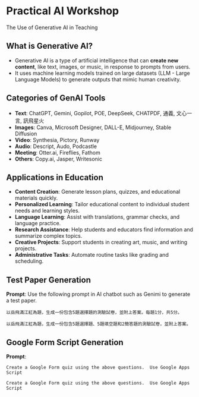 # Practical AI Workshop

The Use of Generative AI in Teaching

## What is Generative AI?

- Generative AI is a type of artificial intelligence that can **create new content**, like text, images, or music, in response to prompts from users.
- It uses machine learning models trained on large datasets (LLM - Large Language Models) to generate outputs that mimic human creativity.

## Categories of GenAI Tools

- **Text**: ChatGPT, Gemini, Gopilot, POE, DeepSeek, CHATPDF, 通義, 文心一言, 訊飛星火
- **Images**: Canva, Microsoft Designer, DALL-E, Midjourney, Stable Diffusion
- **Video**: Synthesia, Pictory, Runway
- **Audio**: Descript, Audo, Podcastle
- **Meeting**: Otter.ai, Fireflies, Fathom
- **Others**: Copy.ai, Jasper, Writesonic

## Applications in Education

- **Content Creation**: Generate lesson plans, quizzes, and educational materials quickly.
- **Personalized Learning**: Tailor educational content to individual student needs and learning styles.
- **Language Learning**: Assist with translations, grammar checks, and language practice.
- **Research Assistance**: Help students and educators find information and summarize complex topics.
- **Creative Projects**: Support students in creating art, music, and writing projects.
- **Administrative Tasks**: Automate routine tasks like grading and scheduling.

## Test Paper Generation

**Prompt**: Use the following prompt in AI chatbot such as Genimi to generate a test paper.

```
以岳飛滿江紅為題，生成一份包含5題選擇題的測驗試卷，並附上答案。每題1分，共5分。
```

```
以岳飛滿江紅為題，生成一份包含5題選擇題、5題填空題和2簡答題的測驗試卷，並附上答案。
```

## Google Form Script Generation

**Prompt**:

```code
Create a Google Form quiz using the above questions.  Use Google Apps Script
```

    Create a Google Form quiz using the above questions.  Use Google Apps Script
